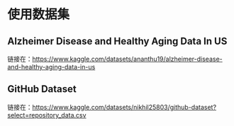 # 使用数据集
## Alzheimer Disease and Healthy Aging Data In US
链接在：https://www.kaggle.com/datasets/ananthu19/alzheimer-disease-and-healthy-aging-data-in-us
## GitHub Dataset
链接在：https://www.kaggle.com/datasets/nikhil25803/github-dataset?select=repository_data.csv

